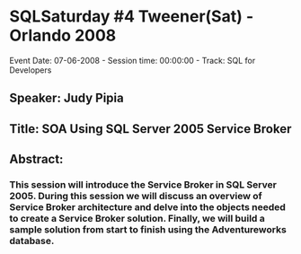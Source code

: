 # SQLSaturday #4 Tweener(Sat) - Orlando 2008
Event Date: 07-06-2008 - Session time: 00:00:00 - Track: SQL for Developers
## Speaker: Judy Pipia
## Title: SOA Using SQL Server 2005 Service Broker
## Abstract:
### This session will introduce the Service Broker in SQL Server 2005. During this session we will discuss an overview of Service Broker architecture and delve into the objects needed to create a Service Broker solution. Finally, we will build a sample solution from start to finish using the Adventureworks database.
